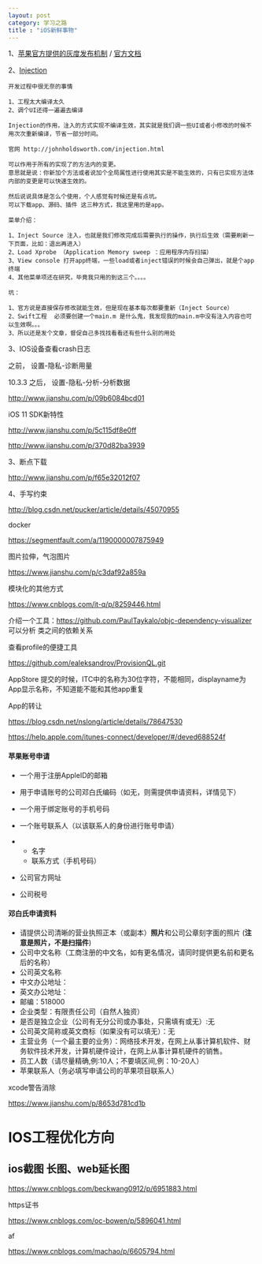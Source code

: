 ```yaml
---
layout: post
category: 学习之路
title : "iOS新鲜事物"
---
```


1、[苹果官方提供的灰度发布机制](https://mp.weixin.qq.com/s/nDJ6T-oqQXgpHAnqwATK9A)  /  [官方文档](https://itunespartner.apple.com/en/apps/faq/Managing%20Your%20Apps_Submission%20Process)

2、[Injection](http://johnholdsworth.com/injection.html)

```
开发过程中很无奈的事情

1、工程太大编译太久
2、调个UI还得一遍遍去编译

Injection的作用，注入的方式实现不编译生效，其实就是我们调一些UI或者小修改的时候不用次次重新编译，节省一部分时间。

官网 http://johnholdsworth.com/injection.html

可以作用于所有的实现了的方法内的变更。
意思就是说：你新加个方法或者说加个全局属性进行使用其实是不能生效的，只有已实现方法体内部的变更是可以快速生效的。

然后说说具体是怎么个使用，个人感觉有时候还是有点坑。
可以下载app、源码、插件 这三种方式，我这里用的是app。

菜单介绍：

1、Inject Source 注入，也就是我们修改完成后需要执行的操作，执行后生效（需要刷新一下页面，比如：退出再进入）
2、Load Xprobe （Application Memory sweep ：应用程序内存扫描）
3、View console 打开app终端，一些load或者inject错误的时候会自己弹出，就是个app终端
4、其他菜单项还在研究，毕竟我只用的到这三个。。。。

坑：

1、官方说是直接保存修改就能生效，但是现在基本每次都要重新（Inject Source）
2、Swift工程  必须要创建一个main.m 是什么鬼，我发现我的main.m中没有注入内容也可以生效啊。。。
3、所以还是发个文章，督促自己多找找看看还有些什么别的用处
```





3、IOS设备查看crash日志

之前，  设置-隐私-诊断用量

10.3.3 之后， 设置-隐私-分析-分析数据

http://www.jianshu.com/p/09b6084bcd01

iOS 11 SDK新特性

http://www.jianshu.com/p/5c115df8e0ff

http://www.jianshu.com/p/370d82ba3939

3、断点下载

http://www.jianshu.com/p/f65e32012f07



4、手写约束

http://blog.csdn.net/pucker/article/details/45070955



docker

https://segmentfault.com/a/1190000007875949



图片拉伸，气泡图片

https://www.jianshu.com/p/c3daf92a859a

模块化的其他方式

https://www.cnblogs.com/it-q/p/8259446.html



介绍一个工具：https://github.com/PaulTaykalo/objc-dependency-visualizer
可以分析 类之间的依赖关系

查看profile的便捷工具

https://github.com/ealeksandrov/ProvisionQL.git



AppStore 提交的时候，ITC中的名称为30位字符，不能相同，displayname为App显示名称，不知道能不能和其他app重复



App的转让

https://blog.csdn.net/nslong/article/details/78647530

https://help.apple.com/itunes-connect/developer/#/deved688524f





#### 苹果账号申请

- 一个用于注册AppleID的邮箱

- 用于申请账号的公司邓白氏编码（如无，则需提供申请资料，详情见下）

- 一个用于绑定账号的手机号码

- 一个账号联系人（以该联系人的身份进行账号申请）

- - 名字
  - 联系方式（手机号码）

- 公司官方网址

- 公司税号

#### 邓白氏申请资料

- 请提供公司清晰的营业执照正本（或副本）**照片**和公司公章刻字面的照片 (**注意是照片，不是扫描件**)
- 公司中文名称（工商注册的中文名，如有更名情况，请同时提供更名前和更名后的名称）
- 公司英文名称
- 中文办公地址：
- 英文办公地址：
- 邮编：518000
- 企业类型：有限责任公司（自然人独资）
- 是否是独立企业（公司有无分公司或办事处，只需填有或无）:无
- 公司英文简称或英文商标（如果没有可以填无）：无
- 主营业务（一个最主要的业务）：网络技术开发，在网上从事计算机软件、财务软件技术开发，计算机硬件设计，在网上从事计算机硬件的销售。
- 员工人数（请尽量精确,例:10人；不要填区间,例：10-20人）
- 苹果联系人（务必填写申请公司的苹果项目联系人）



xcode警告消除

https://www.jianshu.com/p/8653d781cd1b









# IOS工程优化方向









## ios截图  长图、web延长图



https://www.cnblogs.com/beckwang0912/p/6951883.html







https证书

https://www.cnblogs.com/oc-bowen/p/5896041.html





af

https://www.cnblogs.com/machao/p/6605794.html